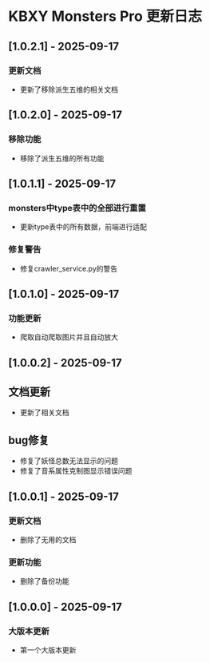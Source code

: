 # KBXY Monsters Pro 更新日志

## [1.0.2.1] - 2025-09-17

### 更新文档
- 更新了移除派生五维的相关文档


## [1.0.2.0] - 2025-09-17

### 移除功能
- 移除了派生五维的所有功能

## [1.0.1.1] - 2025-09-17

### monsters中type表中的全部进行重置
- 更新type表中的所有数据，前端进行适配

### 修复警告
- 修复crawler_service.py的警告

## [1.0.1.0] - 2025-09-17

### 功能更新
- 爬取自动爬取图片并且自动放大

## [1.0.0.2] - 2025-09-17

## 文档更新
- 更新了相关文档

## bug修复
- 修复了妖怪总数无法显示的问题
- 修复了音系属性克制图显示错误问题

## [1.0.0.1] - 2025-09-17

### 更新文档
- 删除了无用的文档

### 更新功能
- 删除了备份功能

## [1.0.0.0] - 2025-09-17

### 大版本更新
- 第一个大版本更新